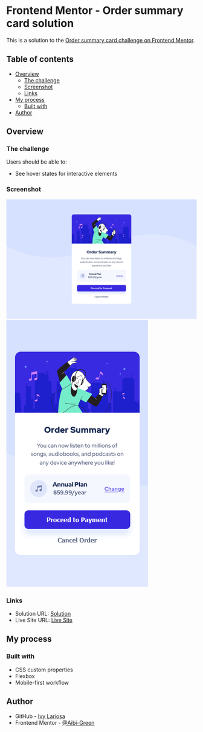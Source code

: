 # Frontend Mentor - Order summary card solution

This is a solution to the [Order summary card challenge on Frontend Mentor](https://www.frontendmentor.io/challenges/order-summary-component-QlPmajDUj).

## Table of contents

- [Overview](#overview)
  - [The challenge](#the-challenge)
  - [Screenshot](#screenshot)
  - [Links](#links)
- [My process](#my-process)
  - [Built with](#built-with)
- [Author](#author)

## Overview

### The challenge

Users should be able to:

- See hover states for interactive elements

### Screenshot

![Desktop](./screenshots/desktop.png)  
![Mobile](./screenshots/mobile.png)

### Links

- Solution URL: [Solution](https://github.com/Aibi-Green/Frontend-Mentor-Projects/tree/main/order-summary-component-main)
- Live Site URL: [Live Site](https://order-summary-component-ivydev.netlify.app/)

## My process

### Built with

- CSS custom properties
- Flexbox
- Mobile-first workflow

## Author

- GitHub - [Ivy Lariosa](https://github.com/Aibi-Green)
- Frontend Mentor - [@Aibi-Green](https://www.frontendmentor.io/profile/Aibi-Green)
